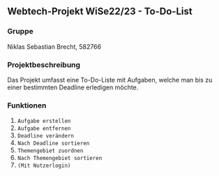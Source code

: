 ## Webtech-Projekt WiSe22/23 - To-Do-List ##

### Gruppe ###
Niklas Sebastian Brecht, 582766

### Projektbeschreibung ###
Das Projekt umfasst eine To-Do-Liste mit Aufgaben, welche man bis zu einer bestimmten Deadline erledigen möchte.

### Funktionen ###
1. `Aufgabe erstellen`
2. `Aufgabe entfernen`
3. `Deadline verändern`
4. `Nach Deadline sortieren`
5. `Themengebiet zuordnen`
6. `Nach Themengebiet sortieren`
7. `(Mit Nutzerlogin)`


